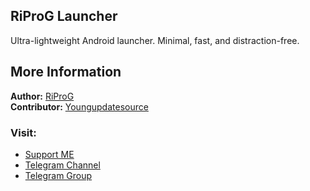 ## RiProG Launcher

Ultra-lightweight Android launcher. Minimal, fast, and distraction-free.

## More Information

**Author:** [RiProG](https://github.com/RiProG-id)  
**Contributor:** [Youngupdatesource](https://github.com/Youngupdatesource)

### Visit:

- [Support ME](https://t.me/RiOpSo/2848)
- [Telegram Channel](https://t.me/RiOpSo)
- [Telegram Group](https://t.me/RiOpSoDisc)
